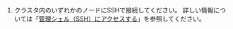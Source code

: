 1. クラスタ内のいずれかのノードにSSHで接続してください。 詳しい情報については「[管理シェル（SSH）にアクセスする](/enterprise/admin/configuration/accessing-the-administrative-shell-ssh)」を参照してください。
